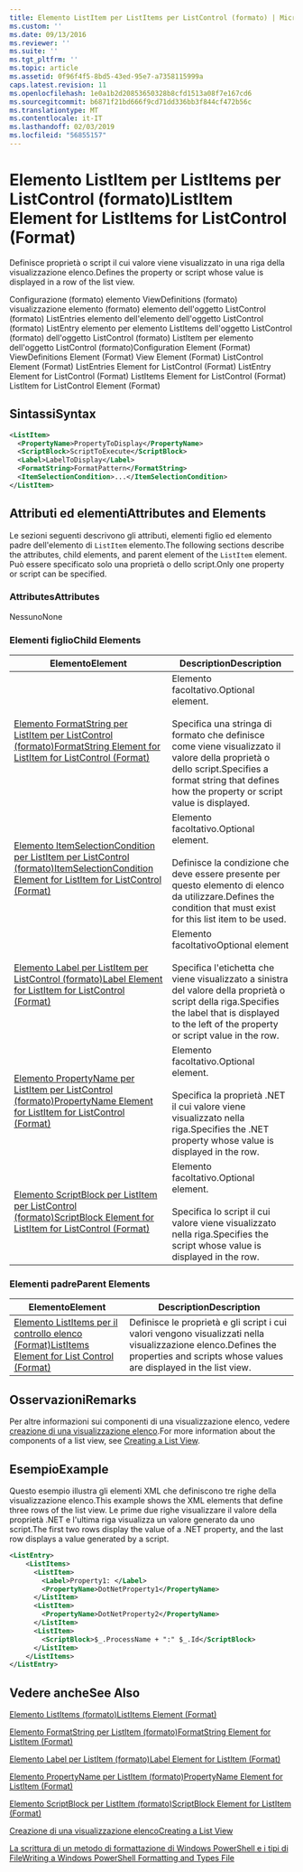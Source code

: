 ```yaml
---
title: Elemento ListItem per ListItems per ListControl (formato) | Microsoft Docs
ms.custom: ''
ms.date: 09/13/2016
ms.reviewer: ''
ms.suite: ''
ms.tgt_pltfrm: ''
ms.topic: article
ms.assetid: 0f96f4f5-8bd5-43ed-95e7-a7358115999a
caps.latest.revision: 11
ms.openlocfilehash: 1e0a1b2d20853650328b8cfd1513a08f7e167cd6
ms.sourcegitcommit: b6871f21bd666f9cd71dd336bb3f844cf472b56c
ms.translationtype: MT
ms.contentlocale: it-IT
ms.lasthandoff: 02/03/2019
ms.locfileid: "56855157"
---
```

# <a name="listitem-element-for-listitems-for-listcontrol-format"></a><span data-ttu-id="596f1-102">Elemento ListItem per ListItems per ListControl (formato)</span><span class="sxs-lookup"><span data-stu-id="596f1-102">ListItem Element for ListItems for ListControl (Format)</span></span>

<span data-ttu-id="596f1-103">Definisce proprietà o script il cui valore viene visualizzato in una riga della visualizzazione elenco.</span><span class="sxs-lookup"><span data-stu-id="596f1-103">Defines the property or script whose value is displayed in a row of the list view.</span></span>

<span data-ttu-id="596f1-104">Configurazione (formato) elemento ViewDefinitions (formato) visualizzazione elemento (formato) elemento dell'oggetto ListControl (formato) ListEntries elemento dell'elemento dell'oggetto ListControl (formato) ListEntry elemento per elemento ListItems dell'oggetto ListControl (formato) dell'oggetto ListControl (formato) ListItem per elemento dell'oggetto ListControl (formato)</span><span class="sxs-lookup"><span data-stu-id="596f1-104">Configuration Element (Format) ViewDefinitions Element (Format) View Element (Format) ListControl Element (Format) ListEntries Element for ListControl (Format) ListEntry Element for ListControl (Format) ListItems Element for ListControl (Format) ListItem for ListControl Element (Format)</span></span>

## <a name="syntax"></a><span data-ttu-id="596f1-105">Sintassi</span><span class="sxs-lookup"><span data-stu-id="596f1-105">Syntax</span></span>

```xml
<ListItem>
  <PropertyName>PropertyToDisplay</PropertyName>
  <ScriptBlock>ScriptToExecute</ScriptBlock>
  <Label>LabelToDisplay</Label>
  <FormatString>FormatPattern</FormatString>
  <ItemSelectionCondition>...</ItemSelectionCondition>
</ListItem>
```

## <a name="attributes-and-elements"></a><span data-ttu-id="596f1-106">Attributi ed elementi</span><span class="sxs-lookup"><span data-stu-id="596f1-106">Attributes and Elements</span></span>

<span data-ttu-id="596f1-107">Le sezioni seguenti descrivono gli attributi, elementi figlio ed elemento padre dell'elemento di `ListItem` elemento.</span><span class="sxs-lookup"><span data-stu-id="596f1-107">The following sections describe the attributes, child elements, and parent element of the `ListItem` element.</span></span> <span data-ttu-id="596f1-108">Può essere specificato solo una proprietà o dello script.</span><span class="sxs-lookup"><span data-stu-id="596f1-108">Only one property or script can be specified.</span></span>

### <a name="attributes"></a><span data-ttu-id="596f1-109">Attributes</span><span class="sxs-lookup"><span data-stu-id="596f1-109">Attributes</span></span>

<span data-ttu-id="596f1-110">Nessuno</span><span class="sxs-lookup"><span data-stu-id="596f1-110">None</span></span>

### <a name="child-elements"></a><span data-ttu-id="596f1-111">Elementi figlio</span><span class="sxs-lookup"><span data-stu-id="596f1-111">Child Elements</span></span>

|<span data-ttu-id="596f1-112">Elemento</span><span class="sxs-lookup"><span data-stu-id="596f1-112">Element</span></span>|<span data-ttu-id="596f1-113">Description</span><span class="sxs-lookup"><span data-stu-id="596f1-113">Description</span></span>|
|-------------|-----------------|
|[<span data-ttu-id="596f1-114">Elemento FormatString per ListItem per ListControl (formato)</span><span class="sxs-lookup"><span data-stu-id="596f1-114">FormatString Element for ListItem for ListControl (Format)</span></span>](./formatstring-element-for-listitem-for-listcontrol-format.md)|<span data-ttu-id="596f1-115">Elemento facoltativo.</span><span class="sxs-lookup"><span data-stu-id="596f1-115">Optional element.</span></span><br /><br /> <span data-ttu-id="596f1-116">Specifica una stringa di formato che definisce come viene visualizzato il valore della proprietà o dello script.</span><span class="sxs-lookup"><span data-stu-id="596f1-116">Specifies a format string that defines how the property or script value is displayed.</span></span>|
|[<span data-ttu-id="596f1-117">Elemento ItemSelectionCondition per ListItem per ListControl (formato)</span><span class="sxs-lookup"><span data-stu-id="596f1-117">ItemSelectionCondition Element for ListItem for ListControl (Format)</span></span>](./itemselectioncondition-element-for-listitem-for-listcontrol-format.md)|<span data-ttu-id="596f1-118">Elemento facoltativo.</span><span class="sxs-lookup"><span data-stu-id="596f1-118">Optional element.</span></span><br /><br /> <span data-ttu-id="596f1-119">Definisce la condizione che deve essere presente per questo elemento di elenco da utilizzare.</span><span class="sxs-lookup"><span data-stu-id="596f1-119">Defines the condition that must exist for this list item to be used.</span></span>|
|[<span data-ttu-id="596f1-120">Elemento Label per ListItem per ListControl (formato)</span><span class="sxs-lookup"><span data-stu-id="596f1-120">Label Element for ListItem for ListControl (Format)</span></span>](./label-element-for-listitem-for-listcontrol-format.md)|<span data-ttu-id="596f1-121">Elemento facoltativo</span><span class="sxs-lookup"><span data-stu-id="596f1-121">Optional element</span></span><br /><br /> <span data-ttu-id="596f1-122">Specifica l'etichetta che viene visualizzato a sinistra del valore della proprietà o script della riga.</span><span class="sxs-lookup"><span data-stu-id="596f1-122">Specifies the label that is displayed to the left of the property or script value in the row.</span></span>|
|[<span data-ttu-id="596f1-123">Elemento PropertyName per ListItem per ListControl (formato)</span><span class="sxs-lookup"><span data-stu-id="596f1-123">PropertyName Element for ListItem for ListControl (Format)</span></span>](./propertyname-element-for-listitem-for-listcontrol-format.md)|<span data-ttu-id="596f1-124">Elemento facoltativo.</span><span class="sxs-lookup"><span data-stu-id="596f1-124">Optional element.</span></span><br /><br /> <span data-ttu-id="596f1-125">Specifica la proprietà .NET il cui valore viene visualizzato nella riga.</span><span class="sxs-lookup"><span data-stu-id="596f1-125">Specifies the .NET property whose value is displayed in the row.</span></span>|
|[<span data-ttu-id="596f1-126">Elemento ScriptBlock per ListItem per ListControl (formato)</span><span class="sxs-lookup"><span data-stu-id="596f1-126">ScriptBlock Element for ListItem for ListControl (Format)</span></span>](./scriptblock-element-for-listitem-for-listcontrol-format.md)|<span data-ttu-id="596f1-127">Elemento facoltativo.</span><span class="sxs-lookup"><span data-stu-id="596f1-127">Optional element.</span></span><br /><br /> <span data-ttu-id="596f1-128">Specifica lo script il cui valore viene visualizzato nella riga.</span><span class="sxs-lookup"><span data-stu-id="596f1-128">Specifies the script whose value is displayed in the row.</span></span>|

### <a name="parent-elements"></a><span data-ttu-id="596f1-129">Elementi padre</span><span class="sxs-lookup"><span data-stu-id="596f1-129">Parent Elements</span></span>

|<span data-ttu-id="596f1-130">Elemento</span><span class="sxs-lookup"><span data-stu-id="596f1-130">Element</span></span>|<span data-ttu-id="596f1-131">Description</span><span class="sxs-lookup"><span data-stu-id="596f1-131">Description</span></span>|
|-------------|-----------------|
|[<span data-ttu-id="596f1-132">Elemento ListItems per il controllo elenco (Format)</span><span class="sxs-lookup"><span data-stu-id="596f1-132">ListItems Element for List Control (Format)</span></span>](./listitems-element-for-listentry-for-listcontrol-format.md)|<span data-ttu-id="596f1-133">Definisce le proprietà e gli script i cui valori vengono visualizzati nella visualizzazione elenco.</span><span class="sxs-lookup"><span data-stu-id="596f1-133">Defines the properties and scripts whose values are displayed in the list view.</span></span>|

## <a name="remarks"></a><span data-ttu-id="596f1-134">Osservazioni</span><span class="sxs-lookup"><span data-stu-id="596f1-134">Remarks</span></span>

<span data-ttu-id="596f1-135">Per altre informazioni sui componenti di una visualizzazione elenco, vedere [creazione di una visualizzazione elenco](./creating-a-list-view.md).</span><span class="sxs-lookup"><span data-stu-id="596f1-135">For more information about the components of a list view, see [Creating a List View](./creating-a-list-view.md).</span></span>

## <a name="example"></a><span data-ttu-id="596f1-136">Esempio</span><span class="sxs-lookup"><span data-stu-id="596f1-136">Example</span></span>

<span data-ttu-id="596f1-137">Questo esempio illustra gli elementi XML che definiscono tre righe della visualizzazione elenco.</span><span class="sxs-lookup"><span data-stu-id="596f1-137">This example shows the XML elements that define three rows of the list view.</span></span> <span data-ttu-id="596f1-138">Le prime due righe visualizzare il valore della proprietà .NET e l'ultima riga visualizza un valore generato da uno script.</span><span class="sxs-lookup"><span data-stu-id="596f1-138">The first two rows display the value of a .NET property, and the last row displays a value generated by a script.</span></span>

```xml
<ListEntry>
    <ListItems>
      <ListItem>
        <Label>Property1: </Label>
        <PropertyName>DotNetProperty1</PropertyName>
      </ListItem>
      <ListItem>
        <PropertyName>DotNetProperty2</PropertyName>
      </ListItem>
      <ListItem>
        <ScriptBlock>$_.ProcessName + ":" $_.Id</ScriptBlock>
      </ListItem>
    </ListItems>
</ListEntry>

```

## <a name="see-also"></a><span data-ttu-id="596f1-139">Vedere anche</span><span class="sxs-lookup"><span data-stu-id="596f1-139">See Also</span></span>

[<span data-ttu-id="596f1-140">Elemento ListItems (formato)</span><span class="sxs-lookup"><span data-stu-id="596f1-140">ListItems Element (Format)</span></span>](./listitems-element-for-listentry-for-listcontrol-format.md)

[<span data-ttu-id="596f1-141">Elemento FormatString per ListItem (formato)</span><span class="sxs-lookup"><span data-stu-id="596f1-141">FormatString Element for ListItem (Format)</span></span>](./formatstring-element-for-listitem-for-listcontrol-format.md)

[<span data-ttu-id="596f1-142">Elemento Label per ListItem (formato)</span><span class="sxs-lookup"><span data-stu-id="596f1-142">Label Element for ListItem (Format)</span></span>](./label-element-for-listitem-for-listcontrol-format.md)

[<span data-ttu-id="596f1-143">Elemento PropertyName per ListItem (formato)</span><span class="sxs-lookup"><span data-stu-id="596f1-143">PropertyName Element for ListItem (Format)</span></span>](./propertyname-element-for-listitem-for-listcontrol-format.md)

[<span data-ttu-id="596f1-144">Elemento ScriptBlock per ListItem (formato)</span><span class="sxs-lookup"><span data-stu-id="596f1-144">ScriptBlock Element for ListItem (Format)</span></span>](./scriptblock-element-for-listitem-for-listcontrol-format.md)

[<span data-ttu-id="596f1-145">Creazione di una visualizzazione elenco</span><span class="sxs-lookup"><span data-stu-id="596f1-145">Creating a List View</span></span>](./creating-a-list-view.md)

[<span data-ttu-id="596f1-146">La scrittura di un metodo di formattazione di Windows PowerShell e i tipi di File</span><span class="sxs-lookup"><span data-stu-id="596f1-146">Writing a Windows PowerShell Formatting and Types File</span></span>](./writing-a-powershell-formatting-file.md)
